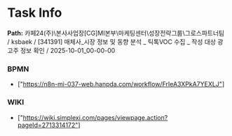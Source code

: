 # Task Info

**Path:** 카페24(주)\본사사업장\[CG]MI본부\마케팅센터\성장전략그룹\그로스파트너팀 / ksbaek / [341391] 매체사_시장 정보 및 동향 분석 _ 틱톡VOC 수집 _ 작성 대상 광고주 정보 확인 / 2025-10-01_00-00-00

### BPMN
- ["https://n8n-mi-037-web.hanpda.com/workflow/FrIeA3XPkA7YEXLJ"]

### WIKI
- ["https://wiki.simplexi.com/pages/viewpage.action?pageId=2713314172"]

